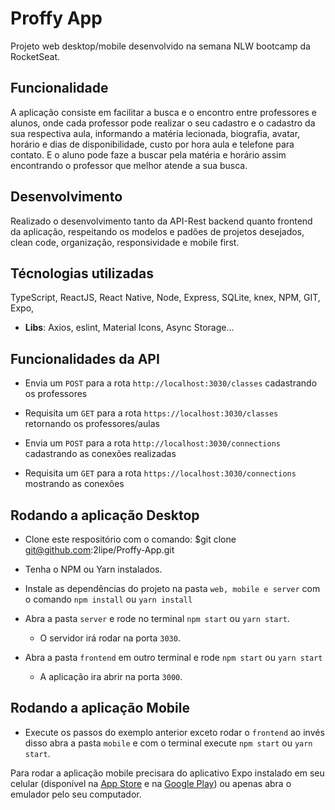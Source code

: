 # Proffy App

Projeto web desktop/mobile desenvolvido na semana NLW bootcamp da RocketSeat.


## Funcionalidade

A aplicação consiste em facilitar a busca e o encontro entre professores e alunos, onde cada professor
pode realizar o seu cadastro e o cadastro da sua respectiva aula, informando a matéria lecionada,
biografia, avatar, horário e dias de disponibilidade, custo por hora aula e telefone para contato.
E o aluno pode faze a buscar pela matéria e horário assim encontrando o professor que melhor 
atende a sua busca.

## Desenvolvimento

Realizado o desenvolvimento tanto da API-Rest backend quanto frontend da aplicação, 
respeitando os modelos e padões de projetos desejados, clean code, organização, 
responsividade e mobile first.


## Técnologias utilizadas

TypeScript, ReactJS, React Native, Node, Express, SQLite, knex, NPM, GIT, Expo,
- **Libs**: Axios, eslint, Material Icons, Async Storage...


## Funcionalidades da API

- Envia um `POST` para a rota `http://localhost:3030/classes` cadastrando os professores
- Requisita um `GET` para a rota `https://localhost:3030/classes` retornando os professores/aulas

- Envia um `POST` para a rota `http://localhost:3030/connections` cadastrando as conexões realizadas
- Requisita um `GET` para a rota `https://localhost:3030/connections` mostrando as conexões


## Rodando a aplicação Desktop

- Clone este respositório com o comando: $git clone git@github.com:2lipe/Proffy-App.git
- Tenha o NPM ou Yarn instalados.

- Instale as dependências do projeto na pasta `web, mobile e server` com o 
comando `npm install` ou `yarn install` 

- Abra a pasta `server` e rode no terminal `npm start` ou `yarn start`.
  - O servidor irá rodar na porta `3030`.

- Abra a pasta `frontend` em outro terminal e rode `npm start` ou `yarn start`
  - A aplicação ira abrir na porta `3000`.

## Rodando a aplicação Mobile

- Execute os passos do exemplo anterior exceto rodar o `frontend` ao invés disso abra a pasta
`mobile` e com o terminal execute `npm start` ou `yarn start`.

Para rodar a aplicação mobile precisara do aplicativo Expo instalado em seu celular
(disponível na [App Store](https://apps.apple.com/br/app/expo-client/id982107779) e na [Google Play](https://play.google.com/store/apps/details?id=host.exp.exponent&hl=pt_BR)) ou apenas abra o emulador
pelo seu computador.
